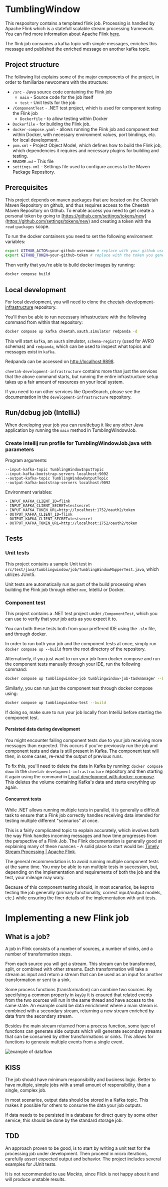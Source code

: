  # TumblingWindow

This respository contains a templated flink job. Processing is handled by Apache Flink which is a statefull scalable stream processing framework. You can find more information about Apache Flink [here](https://flink.apache.org/).

The flink job consumes a kafka topic with simple messages, enriches this message and published the enriched message on another kafka topic.

## Project structure

The following list explains some of the major components of the project, in order to familiarize newcomers with the structure:

- `/src` - Java source code containing the Flink job
  - `main` - Source code for the job itself
  - `test` - Unit tests for the job
- `/ComponentTest` - .NET test project, which is used for component testing the Flink job
  - `Dockerfile` - to allow testing within Docker
- `Dockerfile` - for building the Flink job.
- `docker-compose.yaml` - allows running the Flink job and component test within Docker, with necessary environment values, port bindings, etc. for local development.
- `pom.xml` - Project Object Model, which defines how to build the Flink job, which dependencies it requires and necessary plugins for building and testing.
- `README.md` - This file
- `settings.xml` - Settings file used to configure access to the Maven Package Repository.

## Prerequisites

This project depends on maven packages that are located on the
Cheetah Maven Repository on github,
and thus requires access to the Cheetah Maven Repository on Github.
To enable access you need to get create a personal token by going to
[https://github.com/settings/tokens/new](https://github.com/settings/tokens/new)
and creating a token with the `read:packages` scope.

To run the docker containers you need to set the following environment variables:

```bash
export GITHUB_ACTOR=your-github-username # replace with your github username
export GITHUB_TOKEN=your-github-token # replace with the token you generated in the previous paragraph
```

Then verify that you're able to build docker images by running:

```bash
docker compose build
```

## Local development

For local development, you will need to clone the [cheetah-development-infrastructure](https://github.com/trifork/cheetah-development-infrastructure) repository. 

You'll then be able to run necessary infrastructure with the following command from within that repository:

```bash
docker compose up kafka cheetah.oauth.simulator redpanda -d
```

This will start `kafka`, an `oauth` simulator, `schema-registry` (used for AVRO schemas) and `redpanda`, which can be used to inspect what topics and messages exist in `kafka`. 

Redpanda can be accessed on [http://localhost:9898](http://localhost:9898).

`cheetah-development-infrastructure` contains more than just the services that the above command starts, but running the entire infrastructure setup takes up a fair amount of resources on your local system. 

If you need to run other services like OpenSearch, please see the documentation in the `development-infrastructure` repository.

## Run/debug job (IntelliJ)

When developing your job you can run/debug it like any other Java application by running the `main` method in TumblingWindowJob.

### Create intellij run profile for TumblingWindowJob.java with parameters

Program arguments:
```
--input-kafka-topic TumblingWindowInputTopic
--input-kafka-bootstrap-servers localhost:9092
--output-kafka-topic TumblingWindowOutputTopic
--output-kafka-bootstrap-servers localhost:9092
```
Environment variables:
```
- INPUT_KAFKA_CLIENT_ID=flink
- INPUT_KAFKA_CLIENT_SECRET=testsecret
- INPUT_KAFKA_TOKEN_URL=http://localhost:1752/oauth2/token
- OUTPUT_KAFKA_CLIENT_ID=flink
- OUTPUT_KAFKA_CLIENT_SECRET=testsecret
- OUTPUT_KAFKA_TOKEN_URL=http://localhost:1752/oauth2/token
```

## Tests
### Unit tests

This project contains a sample Unit test in `src/test/java/tumblingwindow/job/TumblingWindowMapperTest.java`, which utilizes JUnit5.

Unit tests are automatically run as part of the build processing when building the Flink job through either `mvn`, IntelliJ or Docker.

### Component test

This project contains a .NET test project under `/ComponentTest`, which you can use to verify that your job acts as you expect it to.

You can both these tests both from your preffered IDE using the `.sln` file, and through docker.

In order to run both your job and the component tests at once, simply run `docker compose up --build` from the root directory of the repository.

Alternatively, if you just want to run your job from docker compose and run the component tests manually through your IDE, run the following command:

```sh
docker compose up tumblingwindow-job tumblingwindow-job-taskmanager --build
```

Similarly, you can run just the component test through docker compose using:
```sh
docker compose up tumblingwindow-test --build
```

If doing so, make sure to run your job locally from IntelliJ before starting the component test.

#### Persisted data during development

You might encounter failing component tests due to your job receiving more messages than expected. This occurs if you've previously run the job and component tests and data is still present in Kafka. The component test will then, in some cases, re-read the output of previous runs.

To fix this, you'll need to delete the data in Kafka by running: `docker compose down` in the `cheetah-development-infrastructure` repository and then starting it again using the command in [Local development with docker-compose](#local-development-with-docker-compose). This deletes the volume containing Kafka's data and starts everything up again.

#### Concurrent tests

While .NET allows running multiple tests in parallel, it is generally a difficult task to ensure that a Flink job correctly handles receiving data intended for testing multiple different "scenarios" at once.

This is a fairly complicated topic to explain accurately, which involves both the way Flink handles incoming messages and how time progresses from the perspective of a Flink Job. The Flink documentation is generally good at explaining many of these nuances - A solid place to start would be: [Timely Stream Processing | Apache Flink](https://nightlies.apache.org/flink/flink-docs-release-1.16/docs/concepts/time/).

The general recommendation is to avoid running multiple component tests at the same time. You _may_ be able to run multiple tests in succession, but, depending on the implementation and requirements of both the job and the test, your mileage may wary.

Because of this component testing should, in most scenarios, be kept to testing the job generally (primary functionality, correct input/output models, etc.) while ensuring the finer details of the implementation with unit tests.

# Implementing a new Flink job

## What is a job?

A job in Flink consists of a number of sources, a number of sinks, and a number of transformation steps.

From each source you will get a stream. This stream can be transformed, split, or combined with other streams. Each transformation will take a stream as input and return a stream that can be used as an input for another transformation or sent to a sink.

Some process functions (transformation) can combine two sources. By specifying a common property in `keyBy` it is ensured that related events from the two sources will run in the same thread and have access to the same state. An example could be data enrichment where a main stream is combined with a secondary stream, returning a new stream enriched by data from the secondary stream.

Besides the main stream returned from a process function, some type of functions can generate side outputs which will generate secondary streams that can be consumed by other transformations or sinks. This allows for functions to generate multiple events from a single event.

![example of dataflow](./images/program_dataflow.svg)

## KISS

The job should have minimum responsibility and business logic. Better to have multiple, simple jobs with a small amount of responsibility, than a single, complex job.

In most scenarios, output data should be stored in a Kafka topic. This makes it possible for others to consume the data your job outputs. 

If data needs to be persisted in a database for direct query by some other service, this should be done by the standard storage job.

## TDD

An approach proven to be good, is to start by writing a unit test for the processing job under development.
Then proceed in micro iterations, carefully assert expected output and behavior.
The project includes several examples for JUnit tests.

It is not recommended to use Mockto, since Flick is not happy about it and will produce unstable results.